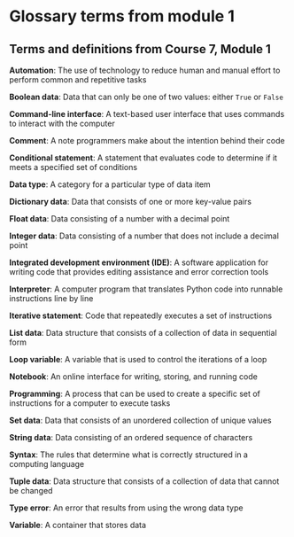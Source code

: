 # Glossary terms from module 1

## Terms and definitions from Course 7, Module 1

**Automation**: The use of technology to reduce human and manual effort to perform common and repetitive tasks

**Boolean data**: Data that can only be one of two values: either `True` or `False`

**Command-line interface**: A text-based user interface that uses commands to interact with the computer

**Comment**: A note programmers make about the intention behind their code

**Conditional statement**: A statement that evaluates code to determine if it meets a specified set of conditions

**Data type**: A category for a particular type of data item

**Dictionary data**: Data that consists of one or more key-value pairs

**Float data**: Data consisting of a number with a decimal point

**Integer data**: Data consisting of a number that does not include a decimal point

**Integrated development environment (IDE)**: A software application for writing code that provides editing assistance and error correction tools

**Interpreter**: A computer program that translates Python code into runnable instructions line by line 

**Iterative statement**: Code that repeatedly executes a set of instructions

**List data**: Data structure that consists of a collection of data in sequential form

**Loop variable**: A variable that is used to control the iterations of a loop

**Notebook**: An online interface for writing, storing, and running code 

**Programming**: A process that can be used to create a specific set of instructions for a computer to execute tasks

**Set data**: Data that consists of an unordered collection of unique values

**String data**: Data consisting of an ordered sequence of characters

**Syntax**: The rules that determine what is correctly structured in a computing language

**Tuple data**: Data structure that consists of a collection of data that cannot be changed 

**Type error**: An error that results from using the wrong data type

**Variable**: A container that stores data